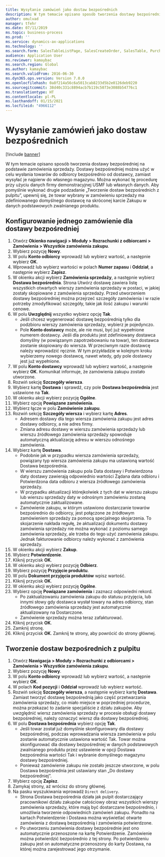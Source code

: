 ```yaml
---
title: Wysyłanie zamówień jako dostaw bezpośrednich
description: W tym temacie opisano sposób tworzenia dostawy bezpośredniej na podstawie zamówienia sprzedaży.
author: omulvad
manager: tfehr
ms.date: 07/11/2019
ms.topic: business-process
ms.prod: ''
ms.service: dynamics-ax-applications
ms.technology: ''
ms.search.form: SalesTableListPage, SalesCreateOrder, SalesTable, PurchCreateFromSalesOrder, VendAccountItemLookup, SalesTableReferences, PurchTable, PurchTablePart, PurchEditLines, PurchTable, PurchTableReferences, MCRDropShipWorkbench, SalesShippingLine
audience: Application User
ms.reviewer: kamaybac
ms.search.region: Global
ms.author: kamaybac
ms.search.validFrom: 2016-06-30
ms.dyn365.ops.version: Version 7.0.0
ms.openlocfilehash: 0a8f214a56c6a5013cab8233d5b2e0126deb9220
ms.sourcegitcommit: 38d40c331c8894acb7b119c5073e3088b54776c1
ms.translationtype: HT
ms.contentlocale: pl-PL
ms.lasthandoff: 01/15/2021
ms.locfileid: "4966112"
---
```

# <a name="ship-orders-as-direct-deliveries"></a>Wysyłanie zamówień jako dostaw bezpośrednich

[!include [banner](../../includes/banner.md)]

W tym temacie opisano sposób tworzenia dostawy bezpośredniej na podstawie zamówienia sprzedaży. Dostawy bezpośredniej można użyć w celu wysłania towarów do odbiorcy bezpośrednio od dostawcy, zamiast wysyłać je najpierw do własnego magazynu. Można wykonać tę procedurę przy użyciu danych firmy demonstracyjnej USMF lub własnych danych. Aby pomyślnie wykonać drugie podzadanie „Tworzenie dostaw bezpośrednich z pulpitu”, upewnij się, że towar wybrany w zamówieniu sprzedaży ma zdefiniowanego domyślnego dostawcę na skróconej karcie Zakupu w danych podstawowych zwalnianego produktu.

## <a name="set-an-individual-order-for-direct-delivery"></a>Konfigurowanie jednego zamówienie dla dostawy bezpośredniej
1. Otwórz **Okienko nawigacji > Moduły > Rozrachunki z odbiorcami > Zamówienia > Wszystkie zamówienia zakupu**.
2. Wybierz pozycję **Nowy**.
3. W polu **Konto odbiorcy** wprowadź lub wybierz wartość, a następnie wybierz **OK**.
4. Wprowadź lub wybierz wartości w polach **Numer zapasu** i **Oddział**, a następnie wybierz **Zapisz**.
5. W okienku akcji wybierz **Zamówienia sprzedaży**, a następnie wybierz **Dostawa bezpośrednia**. Strona Utwórz dostawę zawiera listę wszystkich otwartych wierszy zamówienia sprzedaży w postaci, w jakiej zostały skopiowane z zamówienia sprzedaży. Przed utworzeniem dostawy bezpośredniej można przejrzeć szczegóły zamówienia i w razie potrzeby zmodyfikować szczegóły, takie jak ilość zakupu i warunki cenowe.  
6. W polu **Uwzględnij** wszystko wybierz opcję **Tak**.
    - Jeśli chcesz wygenerować dostawę bezpośrednią tylko dla podzbioru wierszy zamówienia sprzedaży, wybierz je pojedynczo.  
    - Pole **Konto dostawcy** może, ale nie musi, być już wypełnione numerem dostawcy. Jeśli dla produktu jest zdefiniowany dostawca domyślny (w powiązanym zapotrzebowaniu na towar), ten dostawca zostanie skopiowany do wiersza. W przeciwnym razie dostawcę należy wprowadzić ręcznie. W tym przykładzie w kolejnym kroku wybierzemy nowego dostawcę, nawet wtedy, gdy pole dostawcy jest już wypełnione.   
7. W polu **Konto dostawcy** wprowadź lub wybierz wartość, a następnie wybierz **OK**. Komunikat informuje, że zamówienia zakupu zostało utworzone.   
8. Rozwiń sekcję **Szczegóły wiersza**.
9. Wybierz kartę **Dostawa** i sprawdź, czy pole **Dostawa bezpośrednia** jest ustawione na **Tak**.
10. W okienku akcji wybierz pozycję **Ogólne**.
11. Wybierz opcję **Powiązane zamówienia**.
12. Wybierz łącze w polu **Zamówienie zakupu**.
13. Rozwiń sekcję **Szczegóły wiersza** i wybierz kartę **Adres**.
    - Adresem dostawy dla tego wiersza zamówienia zakupu jest adres dostawy odbiorcy, a nie adres firmy.  
    - Zmiana adresu dostawy w wierszu zamówienia sprzedaży lub wierszu źródłowego zamówienia sprzedaży spowoduje automatyczną aktualizację adresu w wierszu odnośnego zamówienia.  
14. Wybierz kartę **Dostawa**.
    - Podobnie jak w przypadku wiersza zamówienia sprzedaży, powiązany typ wiersza zamówienia zakupu ma ustawioną wartość Dostawa bezpośrednia.  
    - W wierszu zamówienia zakupu pola Data dostawy i Potwierdzona daty dostawy zawierają odpowiednio wartości Żądana data odbioru i Potwierdzona data odbioru z wiersza źródłowego zamówienia sprzedaży.   
    - W przypadku aktualizacji którejkolwiek z tych dat w wierszu zakupu lub wierszu sprzedaży daty w odnośnym zamówieniu zostaną automatycznie zaktualizowane.     
    - Zamówienie zakupu, w którym ustawiono dostarczanie towarów bezpośrednio do odbiorcy, jest połączone ze źródłowym zamówieniem sprzedaży za pomocą specjalnego skojarzenia. To skojarzenie nakłada regułę, że aktualizacji dokumentu dostawy zamówienia sprzedaży nie można wykonać z poziomu samego zamówienia sprzedaży, ale trzeba do tego użyć zamówienia zakupu. Jednak fakturowanie odbiorcy należy wykonać z zamówienia sprzedaży.  
15. W okienku akcji wybierz **Zakup**.
16. Wybierz **Potwierdzenie**.
17. Kliknij przycisk **OK**.
18. W okienku akcji wybierz pozycję **Odbierz**.
19. Wybierz pozycję **Przyjęcie produktu**.
20. W polu **Dokument przyjęcia produktów** wpisz wartość.
21. Kliknij przycisk **OK**.
22. W okienku akcji wybierz pozycję **Ogólne**.
23. Wybierz opcję **Powiązane zamówienia** i zaznacz odpowiedni rekord.
    - Po zaktualizowaniu zamówienia zakupu do statusu przyjęcia, lub innymi słowy gdy dostawca wysłał towary na adres odbiorcy, stan źródłowego zamówienia sprzedaży jest automatycznie aktualizowany na Dostarczone.  
    - Zamówienie sprzedaży można teraz zafakturować.    
24. Kliknij przycisk **OK**.
25. Zamknij stronę.
26. Kliknij przycisk **OK**. Zamknij te strony, aby powrócić do strony głównej.

## <a name="create-direct-deliveries-from-the-workbench"></a>Tworzenie dostaw bezpośrednich z pulpitu
1. Otwórz **Nawigacja > Moduły > Rozrachunki z odbiorcami > Zamówienia > Wszystkie zamówienia zakupu**.
2. Wybierz pozycję **Nowy**.
3. W polu **Konto odbiorcy** wprowadź lub wybierz wartość, a następnie wybierz **OK**.
4. W polach **Kod pozycji** i **Oddział** wprowadź lub wybierz wartość.
5. Rozwiń sekcję **Szczegóły wiersza**, a następnie wybierz kartę **Dostawa**. Zamiast tworzyć dostawę bezpośrednią jako część przetwarzania zamówienia sprzedaży, co miało miejsce w poprzedniej procedurze, można przekazać to zadanie specjaliście z działu zakupów. Aby uwzględnić wiersz zamówienia sprzedaży w procesie obsługi dostawy bezpośredniej, należy oznaczyć wiersz dla dostawy bezpośredniej.  
6. W polu **Dostawa bezpośrednia** wybierz opcję **Tak**.
    - Jeśli towar został już domyślnie skonfigurowany dla dostawy bezpośredniej, podczas wprowadzania wiersza zamówienia w polu zostanie automatycznie ustawiona wartość Tak. Towar można skonfigurować dla dostawy bezpośredniej w danych podstawowych zwalnianego produktu przez ustawienie w opcji Dostawa bezpośrednia wartości Tak i wybranie domyślnego magazynu dostawy bezpośredniej.  
    - Ponieważ zamówienie zakupu nie zostało jeszcze utworzone, w polu Dostawa bezpośrednia jest ustawiany stan „Do dostawy bezpośredniej”.   
7. Wybierz opcję **Zapisz**.
8. Zamykaj strony, aż wrócisz do strony głównej.
9. Na pasku wyszukiwania wprowadź `Direct delivery`.
    - Strona Dostawa bezpośrednia działa jak pulpit dostarczający pracownikowi działu zakupów całościowy obraz wszystkich wierszy zamówienia sprzedaży, które mają być dostarczane bezpośrednio, i umożliwia tworzenie odpowiednich zamówień zakupu. Ponadto na kartach Potwierdzenie i Dostawa można wyświetlać otwarte zamówienia z dostawą bezpośrednią i zamówienia potwierdzone.  
    - Po utworzeniu zamówienia dostawy bezpośrednie jest ono automatycznie przenoszone na kartę Potwierdzenie. Zamówienie można potwierdzić bezpośrednio z tej strony. Po potwierdzeniu zakupu jest on automatyczne przenoszony do karty Dostawa, na której można zarejestrować jego otrzymanie.  

